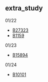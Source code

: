 ## extra_study

01/22
- [B27323](B27323.java)
- [B1159](B1159.java)

01/23
- [B15894](B15894.java)

01/24
- [B10101](B10101.java)